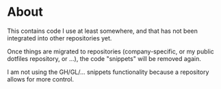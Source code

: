 # About

This contains code I use at least somewhere, and that has not been integrated into other repositories
yet.

Once things are migrated to repositories (company-specific, or my public dotfiles repository, or ...),
the code "snippets" will be removed again.

I am not using the GH/GL/... snippets functionality because a repository allows for more control.
